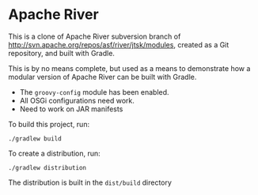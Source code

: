 # Apache River
This is a clone of Apache River subversion branch of 
http://svn.apache.org/repos/asf/river/jtsk/modules, created as a Git repository, and built with Gradle.

This is by no means complete, but used as a means to demonstrate how a modular version of Apache River can be built with Gradle.

* The `groovy-config` module has been enabled.
* All OSGi configurations need work.
* Need to work on JAR manifests

To build this project, run:

`./gradlew build`

To create a distribution, run:

`./gradlew distribution`

The distribution is built in the `dist/build` directory